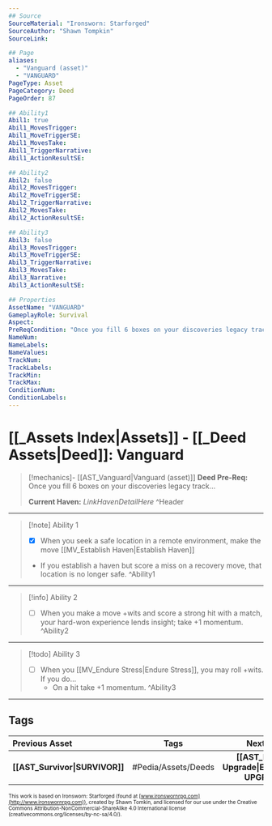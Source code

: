 ```yaml
---
## Source
SourceMaterial: "Ironsworn: Starforged"
SourceAuthor: "Shawn Tompkin"
SourceLink: 

## Page
aliases:
  - "Vanguard (asset)"
  - "VANGUARD"
PageType: Asset
PageCategory: Deed
PageOrder: 87

## Ability1
Abil1: true
Abil1_MovesTrigger:
Abil1_MoveTriggerSE:
Abil1_MovesTake:
Abil1_TriggerNarrative:
Abil1_ActionResultSE:

## Ability2
Abil2: false
Abil2_MovesTrigger:
Abil2_MoveTriggerSE:
Abil2_TriggerNarrative:
Abil2_MovesTake:
Abil2_ActionResultSE:

## Ability3
Abil3: false
Abil3_MovesTrigger:
Abil3_MoveTriggerSE:
Abil3_TriggerNarrative:
Abil3_MovesTake:
Abil3_Narrative:
Abil3_ActionResultSE:

## Properties
AssetName: "VANGUARD"
GameplayRole: Survival
Aspect:
PreReqCondition: "Once you fill 6 boxes on your discoveries legacy track."
NameNum:
NameLabels:
NameValues:
TrackNum:
TrackLabels:
TrackMin:
TrackMax:
ConditionNum:
ConditionLabels:
---
```

# [[_Assets Index|Assets]] - [[_Deed Assets|Deed]]: Vanguard
> [!mechanics]- [[AST_Vanguard|Vanguard (asset)]]
> **Deed Pre-Req:** Once you fill 6 boxes on your discoveries legacy track...
>
> **Current Haven:**  _LinkHavenDetailHere_
^Header
___
> [!note] Ability 1
> - [x] When you seek a safe location in a remote environment, make the move [[MV_Establish Haven|Establish Haven]]
> - If you establish a haven but score a miss on a recovery move, that location is no longer safe.
^Ability1
___
> [!info] Ability 2
> - [ ] When you make a move +wits and score a strong hit with a match, your hard-won experience lends insight; take +1 momentum.
^Ability2
___
> [!todo] Ability 3
> - [ ] When you [[MV_Endure Stress|Endure Stress]], you may roll +wits. If you do...
> 	- On a hit take +1 momentum.
^Ability3
___

## Tags
| Previous Asset| Tags | Next Asset |
|:--- |:---:| ---:|
| **[[AST_Survivor\|SURVIVOR]]** | #Pedia/Assets/Deeds | **[[AST_Engine Upgrade\|ENGINE UPGRADE]]** |

<font size=-2>This work is based on Ironsworn: Starforged (found at [www.ironswornrpg.com](http://www.ironswornrpg.com)), created by Shawn Tomkin, and licensed for our use under the Creative Commons Attribution-NonCommercial-ShareAlike 4.0 International license  (creativecommons.org/licenses/by-nc-sa/4.0/).</font>